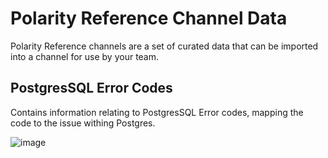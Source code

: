 # Polarity Reference Channel Data

Polarity Reference channels are a set of curated data that can be imported into a channel for use by your team.

## PostgresSQL Error Codes 

Contains information relating to PostgresSQL Error codes, mapping the code to the issue withing Postgres. 

![image](postgressql-error-codes/images/postgres.png)